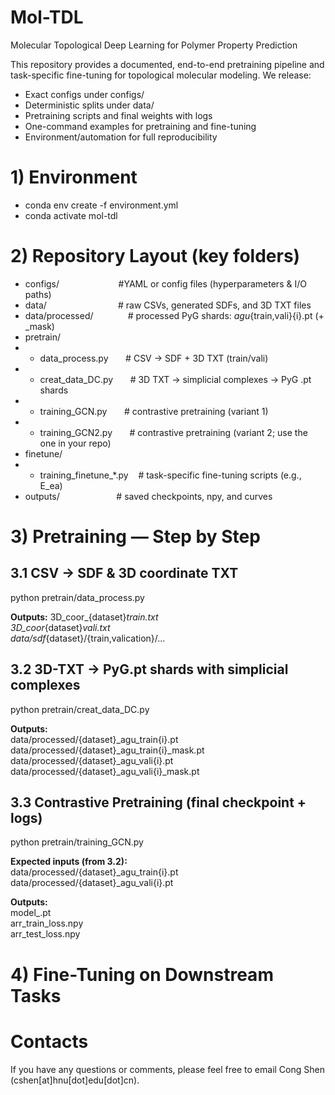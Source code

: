 # Mol-TDL
Molecular Topological Deep Learning for Polymer Property Prediction

This repository provides a documented, end-to-end pretraining pipeline and task-specific fine-tuning for topological molecular modeling. We release:
* Exact configs under configs/
* Deterministic splits under data/
* Pretraining scripts and final weights with logs
* One-command examples for pretraining and fine-tuning
* Environment/automation for full reproducibility

# 1) Environment
* conda env create -f environment.yml
* conda activate mol-tdl

# 2) Repository Layout (key folders)
- configs/     &nbsp;&nbsp;&nbsp;&nbsp;&nbsp;&nbsp;&nbsp;&nbsp;&nbsp;&nbsp;&nbsp;&nbsp;&nbsp;&nbsp;&nbsp;&nbsp;&nbsp;&nbsp;&nbsp;&nbsp;&nbsp;&nbsp;          #YAML or config files (hyperparameters & I/O paths)
- data/        &nbsp;&nbsp;&nbsp;&nbsp;&nbsp;&nbsp;&nbsp;&nbsp;&nbsp;&nbsp;&nbsp;&nbsp; &nbsp;&nbsp;&nbsp;&nbsp;&nbsp;&nbsp;&nbsp;&nbsp;&nbsp;&nbsp;&nbsp;&nbsp;&nbsp;&nbsp;          # raw CSVs, generated SDFs, and 3D TXT files   
- data/processed/   &nbsp;&nbsp;&nbsp;&nbsp;&nbsp;&nbsp;&nbsp;&nbsp;&nbsp;&nbsp;&nbsp;&nbsp;     # processed PyG shards: <dataset>_agu_{train,vali}{i}.pt (+ _mask)   
- pretrain/  
-  + data_process.py   &nbsp;&nbsp;&nbsp;&nbsp;&nbsp;   # CSV -> SDF + 3D TXT (train/vali)  
-  + creat_data_DC.py  &nbsp;&nbsp;&nbsp;&nbsp;&nbsp;   # 3D TXT -> simplicial complexes -> PyG .pt shards  
-  + training_GCN.py   &nbsp;&nbsp;&nbsp;&nbsp;&nbsp;   # contrastive pretraining (variant 1)  
-  + training_GCN2.py  &nbsp;&nbsp;&nbsp;&nbsp;&nbsp;  # contrastive pretraining (variant 2; use the one in your repo)  
- finetune/  
-  + training_finetune_*.py &nbsp;&nbsp; # task-specific fine-tuning scripts (e.g., E_ea)  
- outputs/           &nbsp;&nbsp;&nbsp;&nbsp;&nbsp;&nbsp;&nbsp;&nbsp;&nbsp;&nbsp;&nbsp;&nbsp;&nbsp;&nbsp;&nbsp;&nbsp;&nbsp;&nbsp;&nbsp;&nbsp;&nbsp;    # saved checkpoints, npy, and curves  

# 3) Pretraining — Step by Step
## 3.1 CSV → SDF & 3D coordinate TXT
python pretrain/data_process.py

**Outputs:**
3D_coor_{dataset}_train.txt  
3D_coor_{dataset}_vali.txt  
data/sdf_{dataset}/{train,valication}/...  

## 3.2 3D-TXT → PyG.pt shards with simplicial complexes
python pretrain/creat_data_DC.py

**Outputs:**  
data/processed/{dataset}_agu_train{i}.pt  
data/processed/{dataset}_agu_train{i}_mask.pt  
data/processed/{dataset}_agu_vali{i}.pt  
data/processed/{dataset}_agu_vali{i}_mask.pt  

## 3.3 Contrastive Pretraining (final checkpoint + logs)
python pretrain/training_GCN.py  

**Expected inputs (from 3.2):**  
data/processed/{dataset}_agu_train{i}.pt  
data/processed/{dataset}_agu_vali{i}.pt  

**Outputs:**  
model_<dataset>.pt  
arr_train_loss.npy  
arr_test_loss.npy  

# 4) Fine-Tuning on Downstream Tasks  


# Contacts
If you have any questions or comments, please feel free to email Cong Shen (cshen[at]hnu[dot]edu[dot]cn).
